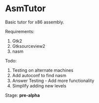 AsmTutor
========

Basic tutor for x86 assembly.


Requirements:
1. Gtk2
1. Gtksourceview2
1. nasm


Todo:
1. Testing on alternate machines
1. Add autoconf to find nasm
1. Answer Testing - Add more functionality
1. Simplify adding new levels

Stage: <strong>pre-alpha</strong>


